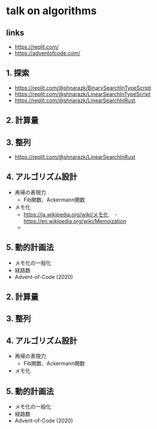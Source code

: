 # talk on algorithms

## links

- https://replit.com/
- https://adventofcode.com/

## 1. 探索

- https://replit.com/@shnarazk/BinarySearchInTypeScript
- https://replit.com/@shnarazk/LinearSearchInTypeScript
- https://replit.com/@shnarazk/LinearSearchInRust

## 2. 計算量

## 3. 整列

- https://replit.com/@shnarazk/LinearSearchInRust

## 4. アルゴリズム設計

- 再帰の表現力
  - Fib関数、Ackermann関数
- メモ化
  - https://ja.wikipedia.org/wiki/メモ化
　- https://en.wikipedia.org/wiki/Memoization
  -

## 5. 動的計画法

- メモ化の一般化
- 経路数
- Advent-of-Code (2020)


## 2. 計算量

## 3. 整列

## 4. アルゴリズム設計

- 再帰の表現力
  - Fib関数、Ackermann関数
- メモ化

## 5. 動的計画法

- メモ化の一般化
- 経路数
- Advent-of-Code (2020)

